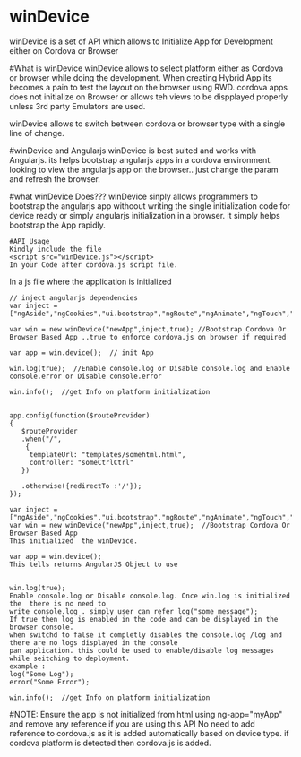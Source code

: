 # winDevice
winDevice is a set of API which allows to Initialize App for Development either on Cordova or Browser

#What is winDevice
winDevice allows to  select platform either as Cordova or browser while doing the development.
When creating Hybrid App its becomes a pain to  test the layout on the browser using RWD.
cordova apps does not initialize on Browser or allows teh views to be dispplayed properly unless
3rd party Emulators are  used.

winDevice allows to switch between cordova or browser type with a single line of change.

#winDevice and Angularjs
winDevice is best suited and works with Angularjs. its helps bootstrap angularjs apps in a cordova environment.
looking to view the angularjs app on the browser.. just change the param and refresh the browser.

#what winDevice Does???
winDevice sinply allows programmers to bootstrap the angularjs app withoout writing the single  initialization code
for device ready or simply angularjs initialization in a  browser. it simply helps bootstrap the App rapidly.

```
#API Usage
Kindly include the file 
<script src="winDevice.js"></script> 
In your Code after cordova.js script file.
```


In a js file where the application is initialized 
```
// inject angularjs dependencies
var inject = ["ngAside","ngCookies","ui.bootstrap","ngRoute","ngAnimate","ngTouch","authServices"];

var win = new winDevice("newApp",inject,true); //Bootstrap Cordova Or Browser Based App ..true to enforce cordova.js on browser if required

var app = win.device();  // init App

win.log(true);  //Enable console.log or Disable console.log and Enable console.error or Disable console.error

win.info();  //get Info on platform initialization


app.config(function($routeProvider)
{
   $routeProvider
   .when("/",
    {
     templateUrl: "templates/somehtml.html",
     controller: "someCtrlCtrl"
   })
   
   .otherwise({redirectTo :'/'});
});
```
```
var inject = ["ngAside","ngCookies","ui.bootstrap","ngRoute","ngAnimate","ngTouch","authServices"];
var win = new winDevice("newApp",inject,true);  //Bootstrap Cordova Or Browser Based App
This initialized  the winDevice.

var app = win.device();
This tells returns AngularJS Object to use 

        
win.log(true);
Enable console.log or Disable console.log. Once win.log is initialized the  there is no need to 
write console.log . simply user can refer log("some message");
If true then log is enabled in the code and can be displayed in the browser console.
when switchd to false it completly disables the console.log /log and there are no logs displayed in the console
pan application. this could be used to enable/disable log messages while seitching to deployment.
example :
log("Some Log");
error("Some Error");
 
win.info();  //get Info on platform initialization
```
#NOTE:
Ensure the app is not initialized from html using ng-app="myApp" and remove any reference if you are using this API
No need to add reference to cordova.js as it is added automatically based on device type. if cordova platform is detected then  cordova.js is added.
